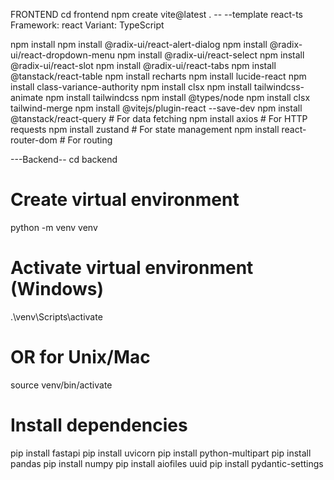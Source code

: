 FRONTEND
cd frontend
npm create vite@latest . -- --template react-ts
Framework: react
Variant: TypeScript

npm install
npm install @radix-ui/react-alert-dialog
npm install @radix-ui/react-dropdown-menu
npm install @radix-ui/react-select
npm install @radix-ui/react-slot
npm install @radix-ui/react-tabs
npm install @tanstack/react-table
npm install recharts
npm install lucide-react
npm install class-variance-authority
npm install clsx
npm install tailwindcss-animate
npm install tailwindcss
npm install @types/node
npm install clsx tailwind-merge
npm install @vitejs/plugin-react --save-dev
npm install @tanstack/react-query # For data fetching
npm install axios # For HTTP requests
npm install zustand # For state management
npm install react-router-dom # For routing

---Backend--
cd backend

# Create virtual environment

python -m venv venv

# Activate virtual environment (Windows)

.\venv\Scripts\activate

# OR for Unix/Mac

source venv/bin/activate

# Install dependencies

pip install fastapi
pip install uvicorn
pip install python-multipart
pip install pandas
pip install numpy
pip install aiofiles uuid
pip install pydantic-settings

